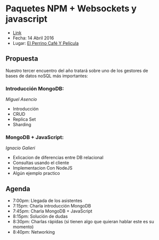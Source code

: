 # Paquetes NPM + Websockets y javascript
  - [Link](http://www.meetup.com/Beer-JS-Bogota/)
  - Fecha: 14 Abril 2016
  - Lugar: [El Perrino Café Y Película](https://www.google.com.co/maps/place/El+Perrino+cafe+y+pelicula/@4.6613399,-74.0666472,17z/data=!3m1!4b1!4m2!3m1!1s0x8e3f9a5a1d3caa01:0x9d7992cc767061f7)

## Propuesta
Nuestro tercer encuentro del año tratará sobre uno de los gestores de bases de datos noSQL más importantes:

### Introducción MongoDB:
_Miguel Asencio_

  - Introducción
  - CRUD
  - Replica Set
  - Sharding

### MongoDB + JavaScript:
_Ignacio Galieri_

  - Exlicacion de diferencias entre DB relacional
  - Consultas usando el cliente
  - Implementacion Con NodeJS
  - Algún ejemplo practico

## Agenda
  - 7:00pm: Llegada de los asistentes
  - 7:15pm: Charla introducción MongoDB
  - 7:45pm: Charla MongoDB + JavaScript
  - 8:15pm: Solución de dudas
  - 8:30pm: Charlas rápidas (si tienen algo que quieran hablar este es su momento)
  - 8:40pm: Networking
